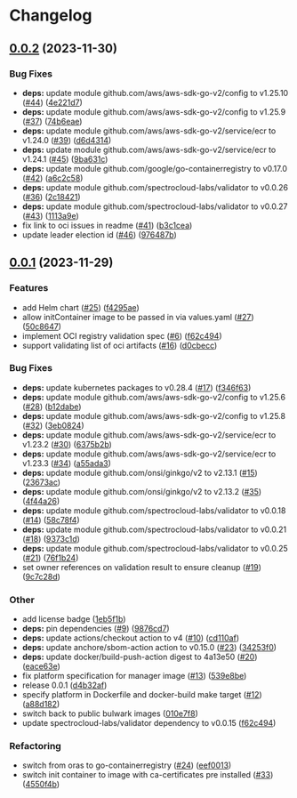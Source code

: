 # Changelog

## [0.0.2](https://github.com/spectrocloud-labs/validator-plugin-maas/compare/v0.0.1...v0.0.2) (2023-11-30)


### Bug Fixes

* **deps:** update module github.com/aws/aws-sdk-go-v2/config to v1.25.10 ([#44](https://github.com/spectrocloud-labs/validator-plugin-maas/issues/44)) ([4e221d7](https://github.com/spectrocloud-labs/validator-plugin-maas/commit/4e221d7cd8868c4677a84daaee5e1382c20f3ba5))
* **deps:** update module github.com/aws/aws-sdk-go-v2/config to v1.25.9 ([#37](https://github.com/spectrocloud-labs/validator-plugin-maas/issues/37)) ([74b6eae](https://github.com/spectrocloud-labs/validator-plugin-maas/commit/74b6eae6b16df62c9866898b76d0ceaf95edbe4f))
* **deps:** update module github.com/aws/aws-sdk-go-v2/service/ecr to v1.24.0 ([#39](https://github.com/spectrocloud-labs/validator-plugin-maas/issues/39)) ([d6d4314](https://github.com/spectrocloud-labs/validator-plugin-maas/commit/d6d4314c9e21a89c22542f099117bbb7ab20a5e4))
* **deps:** update module github.com/aws/aws-sdk-go-v2/service/ecr to v1.24.1 ([#45](https://github.com/spectrocloud-labs/validator-plugin-maas/issues/45)) ([9ba631c](https://github.com/spectrocloud-labs/validator-plugin-maas/commit/9ba631cc4b624cbfd8941d64b451a61b77392775))
* **deps:** update module github.com/google/go-containerregistry to v0.17.0 ([#42](https://github.com/spectrocloud-labs/validator-plugin-maas/issues/42)) ([a6c2c58](https://github.com/spectrocloud-labs/validator-plugin-maas/commit/a6c2c582ffa74a0c97a87f318f2b763029725037))
* **deps:** update module github.com/spectrocloud-labs/validator to v0.0.26 ([#36](https://github.com/spectrocloud-labs/validator-plugin-maas/issues/36)) ([2c18421](https://github.com/spectrocloud-labs/validator-plugin-maas/commit/2c184212663c4ac97048b50fb2399f163f519036))
* **deps:** update module github.com/spectrocloud-labs/validator to v0.0.27 ([#43](https://github.com/spectrocloud-labs/validator-plugin-maas/issues/43)) ([1113a9e](https://github.com/spectrocloud-labs/validator-plugin-maas/commit/1113a9ea320a34de327970093542681998959669))
* fix link to oci issues in readme ([#41](https://github.com/spectrocloud-labs/validator-plugin-maas/issues/41)) ([b3c1cea](https://github.com/spectrocloud-labs/validator-plugin-maas/commit/b3c1cea77e46bab05727be8bca15b85f2687c6e4))
* update leader election id ([#46](https://github.com/spectrocloud-labs/validator-plugin-maas/issues/46)) ([976487b](https://github.com/spectrocloud-labs/validator-plugin-maas/commit/976487bfe8edaebe638d3cf067f787d5ec2385b0))

## [0.0.1](https://github.com/spectrocloud-labs/validator-plugin-maas/compare/v0.0.1...v0.0.1) (2023-11-29)


### Features

* add Helm chart ([#25](https://github.com/spectrocloud-labs/validator-plugin-maas/issues/25)) ([f4295ae](https://github.com/spectrocloud-labs/validator-plugin-maas/commit/f4295ae9a509c52763c12ba01458d8d0150b0bae))
* allow initContainer image to be passed in via values.yaml ([#27](https://github.com/spectrocloud-labs/validator-plugin-maas/issues/27)) ([50c8647](https://github.com/spectrocloud-labs/validator-plugin-maas/commit/50c8647f76cc70453b1ec1a5f7e307fcda839235))
* implement OCI registry validation spec ([#6](https://github.com/spectrocloud-labs/validator-plugin-maas/issues/6)) ([f62c494](https://github.com/spectrocloud-labs/validator-plugin-maas/commit/f62c494d3a44bcf99c9d0bccecd1af2b8bc3ae78))
* support validating list of oci artifacts ([#16](https://github.com/spectrocloud-labs/validator-plugin-maas/issues/16)) ([d0cbecc](https://github.com/spectrocloud-labs/validator-plugin-maas/commit/d0cbecc24614a9a6ddf2a34e71e01ce23a313d8c))


### Bug Fixes

* **deps:** update kubernetes packages to v0.28.4 ([#17](https://github.com/spectrocloud-labs/validator-plugin-maas/issues/17)) ([f346f63](https://github.com/spectrocloud-labs/validator-plugin-maas/commit/f346f631c50d2fdc6236603055c792f116c554df))
* **deps:** update module github.com/aws/aws-sdk-go-v2/config to v1.25.6 ([#28](https://github.com/spectrocloud-labs/validator-plugin-maas/issues/28)) ([b12dabe](https://github.com/spectrocloud-labs/validator-plugin-maas/commit/b12dabe9730e9e12a48e979f796fde71dbd551a0))
* **deps:** update module github.com/aws/aws-sdk-go-v2/config to v1.25.8 ([#32](https://github.com/spectrocloud-labs/validator-plugin-maas/issues/32)) ([3eb0824](https://github.com/spectrocloud-labs/validator-plugin-maas/commit/3eb08241bd645d73cd50182fd562f941171b4a30))
* **deps:** update module github.com/aws/aws-sdk-go-v2/service/ecr to v1.23.2 ([#30](https://github.com/spectrocloud-labs/validator-plugin-maas/issues/30)) ([6375b2b](https://github.com/spectrocloud-labs/validator-plugin-maas/commit/6375b2bafbdcaa8649691eaba15ba52ec8eb80d9))
* **deps:** update module github.com/aws/aws-sdk-go-v2/service/ecr to v1.23.3 ([#34](https://github.com/spectrocloud-labs/validator-plugin-maas/issues/34)) ([a55ada3](https://github.com/spectrocloud-labs/validator-plugin-maas/commit/a55ada393e0ef05510388a152b4e0a03a573d3d4))
* **deps:** update module github.com/onsi/ginkgo/v2 to v2.13.1 ([#15](https://github.com/spectrocloud-labs/validator-plugin-maas/issues/15)) ([23673ac](https://github.com/spectrocloud-labs/validator-plugin-maas/commit/23673ac0092fac7eecc78f7d92c249b385537c39))
* **deps:** update module github.com/onsi/ginkgo/v2 to v2.13.2 ([#35](https://github.com/spectrocloud-labs/validator-plugin-maas/issues/35)) ([4f44a26](https://github.com/spectrocloud-labs/validator-plugin-maas/commit/4f44a26a67d141a8b953cd937d07c1c0482087eb))
* **deps:** update module github.com/spectrocloud-labs/validator to v0.0.18 ([#14](https://github.com/spectrocloud-labs/validator-plugin-maas/issues/14)) ([58c78f4](https://github.com/spectrocloud-labs/validator-plugin-maas/commit/58c78f43a7f21d8d22381042ea73fbe5f3b7f0d0))
* **deps:** update module github.com/spectrocloud-labs/validator to v0.0.21 ([#18](https://github.com/spectrocloud-labs/validator-plugin-maas/issues/18)) ([9373c1d](https://github.com/spectrocloud-labs/validator-plugin-maas/commit/9373c1d3541397948eca4a93df61c3a628661b56))
* **deps:** update module github.com/spectrocloud-labs/validator to v0.0.25 ([#21](https://github.com/spectrocloud-labs/validator-plugin-maas/issues/21)) ([76f1b24](https://github.com/spectrocloud-labs/validator-plugin-maas/commit/76f1b247a7bf69d990a0539e8ec73260cfe7ad5a))
* set owner references on validation result to ensure cleanup ([#19](https://github.com/spectrocloud-labs/validator-plugin-maas/issues/19)) ([9c7c28d](https://github.com/spectrocloud-labs/validator-plugin-maas/commit/9c7c28d1e69b9488263537e48415818826d96ebf))


### Other

* add license badge ([1eb5f1b](https://github.com/spectrocloud-labs/validator-plugin-maas/commit/1eb5f1b2ceafc7656816f42b4f51c11ad0057aba))
* **deps:** pin dependencies ([#9](https://github.com/spectrocloud-labs/validator-plugin-maas/issues/9)) ([9876cd7](https://github.com/spectrocloud-labs/validator-plugin-maas/commit/9876cd701be178016231d02661a78db1f2f48c85))
* **deps:** update actions/checkout action to v4 ([#10](https://github.com/spectrocloud-labs/validator-plugin-maas/issues/10)) ([cd110af](https://github.com/spectrocloud-labs/validator-plugin-maas/commit/cd110af99d4eed651d89dabe5565bcedcb3f4c35))
* **deps:** update anchore/sbom-action action to v0.15.0 ([#23](https://github.com/spectrocloud-labs/validator-plugin-maas/issues/23)) ([34253f0](https://github.com/spectrocloud-labs/validator-plugin-maas/commit/34253f03e491ebecc0ce8631d56558cc16bb4b82))
* **deps:** update docker/build-push-action digest to 4a13e50 ([#20](https://github.com/spectrocloud-labs/validator-plugin-maas/issues/20)) ([eace63e](https://github.com/spectrocloud-labs/validator-plugin-maas/commit/eace63e7d49fc14c8d1f8d0427bd11039bef140d))
* fix platform specification for manager image ([#13](https://github.com/spectrocloud-labs/validator-plugin-maas/issues/13)) ([539e8be](https://github.com/spectrocloud-labs/validator-plugin-maas/commit/539e8be372a623125d1ed04e602833c59acddd93))
* release 0.0.1 ([d4b32af](https://github.com/spectrocloud-labs/validator-plugin-maas/commit/d4b32afa1737b2ca4dc39e907bbb4bee871e15fc))
* specify platform in Dockerfile and docker-build make target ([#12](https://github.com/spectrocloud-labs/validator-plugin-maas/issues/12)) ([a88d182](https://github.com/spectrocloud-labs/validator-plugin-maas/commit/a88d1820503bdfc6c2f99690db2a0bcd6befc5dc))
* switch back to public bulwark images ([010e7f8](https://github.com/spectrocloud-labs/validator-plugin-maas/commit/010e7f842a54cb0f9e0f572618007ad85009f766))
* update spectrocloud-labs/validator dependency to v0.0.15 ([f62c494](https://github.com/spectrocloud-labs/validator-plugin-maas/commit/f62c494d3a44bcf99c9d0bccecd1af2b8bc3ae78))


### Refactoring

* switch from oras to go-containerregistry ([#24](https://github.com/spectrocloud-labs/validator-plugin-maas/issues/24)) ([eef0013](https://github.com/spectrocloud-labs/validator-plugin-maas/commit/eef0013a7d1072f55bb3356304f287ad1cc61ff4))
* switch init container to image with ca-certificates pre installed ([#33](https://github.com/spectrocloud-labs/validator-plugin-maas/issues/33)) ([4550f4b](https://github.com/spectrocloud-labs/validator-plugin-maas/commit/4550f4bedb9807d8578fcc56d7fc4e3309cd6d8b))
